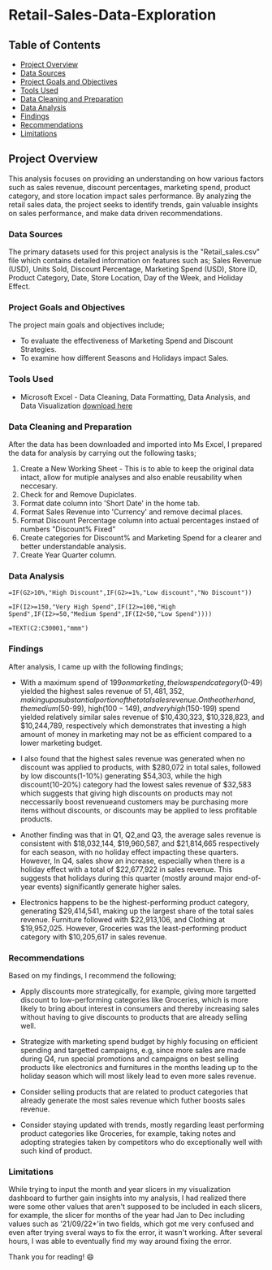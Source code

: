# Retail-Sales-Data-Exploration

## Table of Contents

- [Project Overview](#project-overview)
- [Data Sources](#data-sources)
- [Project Goals and Objectives](#project-goals-and-objectives)
- [Tools Used](#tools-used)
- [Data Cleaning and Preparation](#data-cleaning-and-preparation)
- [Data Analysis](#data-analysis)
- [Findings](#findings)
- [Recommendations](#recommendations)
- [Limitations](#limitations)


## Project Overview

This analysis focuses on providing an understanding on how various factors such as sales revenue, discount percentages, marketing spend, product category, and store location impact sales performance. By analyzing the retail sales data, the project seeks to identify trends, gain valuable insights on sales performance, and make data driven recommendations.

### Data Sources

The primary datasets used for this project analysis is the "Retail_sales.csv" file which contains detailed information on features such as; Sales Revenue (USD), Units Sold, Discount Percentage, Marketing Spend (USD), Store ID, Product Category, Date, Store Location, Day of the Week, and Holiday Effect.

### Project Goals and Objectives

The project main goals and objectives include;
- To evaluate the effectiveness of Marketing Spend and Discount Strategies.
- To examine how different Seasons and Holidays impact Sales.

### Tools Used

- Microsoft Excel - Data Cleaning, Data Formatting, Data Analysis, and Data Visualization [download here](https://microsoft.com)

### Data Cleaning and Preparation

After the data has been downloaded and imported into Ms Excel, I prepared the data for analysis by carrying out the following tasks;
1. Create a New Working Sheet - This is to able to keep the original data intact, allow for mutiple analyses and also enable reusability when neccesary.
2. Check for and Remove Dupiclates.
3. Format date column into 'Short Date' in the home tab.
4. Format Sales Revenue into 'Currency' and remove decimal places.
5. Format Discount Percentage column into actual percentages instaed of numbers "Discount% Fixed"
6. Create categories for Discount% and Marketing Spend for a clearer and better understandable analysis.
7. Create Year Quarter column.

### Data Analysis

```Excel
=IF(G2>10%,"High Discount",IF(G2>=1%,"Low discount","No Discount"))
```
```Excel
=IF(I2>=150,"Very High Spend",IF(I2>=100,"High Spend",IF(I2>=50,"Medium Spend",IF(I2<50,"Low Spend"))))
```
```Excel
=TEXT(C2:C30001,"mmm")
```

### Findings

After analysis, I came up with the following findings;

- With a maximum spend of $199 on marketing, the low spend category ($0-49) yielded the highest sales revenue of $51,481,352, making up a substantial portion of the total sales revenue. On the other hand, the medium($50-99), high($100-149), and very high($150-199) spend yielded relatively similar sales revenue of $10,430,323, $10,328,823, and $10,244,789, respectively which demonstrates that investing a high amount of money in marketing may not be as efficient compared to a lower marketing budget.

  
- I also found that the highest sales revenue was generated when no discount was applied to products, with $280,072 in total sales, followed by low discounts(1-10%) generating $54,303, while  the high discount(10-20%) category had the lowest sales revenue of $32,583 which suggests that giving high discounts on products may not neccessarily boost revenueand customers may be purchasing more items without discounts, or discounts may be applied to less profitable products.


- Another finding was that in Q1, Q2,and Q3, the average sales revenue is consistent with $18,032,144, $19,960,587, and $21,814,665 respectively for each season, with no holiday effect impacting these quarters. However, In Q4, sales show an increase, especially when there is a holiday effect with a total of $22,677,922 in sales revenue. This suggests that holidays during this quarter (mostly around major end-of-year events) significantly generate higher sales.

- Electronics happens to be the highest-performing product category, generating $29,414,541, making up the largest share of the total sales revenue. Furniture followed with $22,913,106, and Clothing at $19,952,025. However, Groceries was the least-performing product category with $10,205,617 in sales revenue.


### Recommendations

Based on my findings, I recommend the following;

- Apply discounts more strategically, for example, giving more targetted discount to low-performing categories like Groceries, which is more likely to bring about interest in consumers and thereby increasing sales without having to give discounts to products that are already selling well.

- Strategize with marketing spend budget by highly focusing on efficient spending and targetted campaigns, e.g, since more sales are made during Q4, run special promotions and campaigns on best selling products like electronics and furnitures in the months leading up to the holiday season which will most likely lead to even more sales revenue.

- Consider selling products that are related to product categories that already generate the most sales revenue which futher boosts sales revenue.

- Consider staying updated with trends, mostly regarding least performing product categories like Groceries, for example, taking notes and adopting strategies taken by competitors who do exceptionally well with such kind of product.


### Limitations

While trying to input the month and year slicers in my visualization dashboard to further gain insights into my analysis, I had realized there were some other values that aren't supposed to be included in each slicers, for example, the slicer for months of the year had Jan to Dec including values such as '21/09/22*'in two fields, which got me very confused and even after trying sveral ways to fix the error, it wasn't working. After several hours, I was able to eventually find my way around fixing the error.

Thank you for reading! 😄
